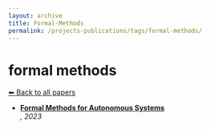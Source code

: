 ```yaml
---
layout: archive
title: Formal-Methods
permalink: /projects-publications/tags/formal-methods/
---
```


# formal methods
[⬅ Back to all papers](../papers/)

- **[Formal Methods for Autonomous Systems](../papers.md)**  
  *, 2023*